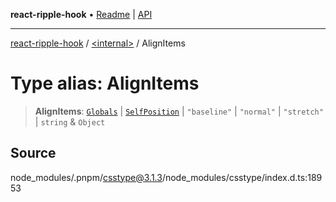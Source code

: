 **react-ripple-hook** • [Readme](../../README.md) \| [API](../../globals.md)

---

[react-ripple-hook](../../README.md) / [\<internal\>](../README.md) / AlignItems

# Type alias: AlignItems

> **AlignItems**: [`Globals`](Globals.md) \| [`SelfPosition`](SelfPosition.md) \| `"baseline"` \| `"normal"` \| `"stretch"` \| `string` & `Object`

## Source

node_modules/.pnpm/csstype@3.1.3/node_modules/csstype/index.d.ts:18953
